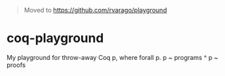 > Moved to https://github.com/rvarago/playground

# coq-playground
My playground for throw-away Coq p, where forall p. p ~ programs ^ p ~ proofs

